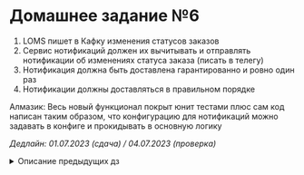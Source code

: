 # Домашнее задание №6

1. LOMS пишет в Кафку изменения статусов заказов
2. Сервис нотификаций должен их вычитывать и отправлять нотификации об изменениях статуса заказа (писать в телегу)
3. Нотификация должна быть доставлена гарантированно и ровно один раз
4. Нотификации должны доставляться в правильном порядке

Алмазик: Весь новый функционал покрыт юнит тестами плюс сам код написан таким образом, что конфигурацию для нотификаций
можно задавать в конфиге и прокидывать в основную логику

*Дедлайн: 01.07.2023 (сдача) / 04.07.2023 (проверка)*


<details>
  <summary>Описание предыдущих дз</summary>

Перед запуском проекта убедитесь, что у вас есть `config.yaml`. Для справки приведен стандартный вид конфига в
файле `config.yaml.example`, который можно использовать как default

# Домашнее задание

- Создать скелеты трёх сервисов по описанию АПИ из файла contracts.md
- Структуру проекта сделать с учетом разбиения на слои, бизнес-логику писать отвязанной от реализаций клиентов и
  хендлеров
- Все хендлеры отвечают просто заглушками
- Сделать удобный враппер для сервера по тому принципу, по которому делали на воркшопе
- Придумать самостоятельно удобный враппер для клиента
- Все межсервисные вызовы выполняются. Если хендлер по описанию из contracts.md должен ходить в другой сервис, он должен
  у вас это успешно делать в коде.
- Общение сервисов по http-json-rpc
- должны успешно проходить make precommit и make run-all в корневой папке
- Наладить общение с product-service (в хендлере Checkout.listCart). Токен для общения с product-service получить,
  написав в личку @badger_za

*Дедлайн: 27 мая, 23:59 (сдача) / 30 мая, 23:59 (проверка)*

# Домашнее задание 2

Перевести всё взаимодействие c сервисами на протокол gRPC.

Для этого:

- Использовать разделение на слои, созданное ранее, заменив слой HTTP на GRPC.
- Взаимодействие по HTTP полностью удалить и оставить только gRPC.
- В каждом проекте нужно добавить в Makefile команды для генерации кода из proto файла и установки нужных зависимостей.

Дополнительное задание на алмазик: добавить HTTP-gateway и proto-валидацию.

*Дедлайн: 3 июня, 23:59 (сдача) / 6 июня, 23:59 (проверка)*

# Домашнее задание №3

1. Для каждого сервиса(где необходимо что-то сохранять/брать) поднять отдельную БД в __docker-compose__.
2. Сделать миграции в каждом сервисе (достаточно папки миграций и скрипта).
3. Создать необходимые таблицы.
4. Реализовать логику репозитория в каждом сервисе.
5. В качестве query builder-а можно использовать любую библиотеку (согласовать индивидуально с тьютором).
   Рекомендуется https://github.com/Masterminds/squirrel.
6. Драйвер для работы с postgresql: только __pgx__ (pool).
7. В одном из сервисов сделать транзакционность запросов (как на воркшопе).

Задание на алмазик:

1. Для каждой БД полнять свой балансировщик (pgbouncer или odyssey, можно и то и то). Сервисы ходят не на прямую в БД, а
   через балансировщик

*Дедлайн: 10 июня, 23:59 (сдача) / 13 июня, 23:59 (проверка)*

# Домашнее задание №4

1. Уменьшить время ответа Checkout.listCart при помощи worker pool. Запрашивать не более 5 SKU одновременно.

Worker pool нужно написать самостоятельно. Обязательное требование - читаемость кода и покрытие комментариями.

2. При общении с Product Service необходимо использовать лимит 10 RPS на клиентской стороне.

Допускается использование библиотечных рейт-лимитеров. В случае собственного читаемый код и комментарии обязательны.

3. Во всех слоях сервиса необходимо использовать контекст для возможности отмены вызова.

Задания на алмазик:

1. Синхронизировать рейт-лимитер при помощи БД.
2. Аннулировать заказы старше 10 минут в фоне. Позаботиться о том, чтобы реплики сервиса не штурмовали БД все вместе.

*Дедлайн: 17 июня, 23:59 (сдача) / 20 июня, 23:59 (проверка)*

# Домашнее задание №5

Необходимо обеспечить полное покрытие бизнес-логики ручек ListCart или Purchase модульными тестами (go test
-coverprofile).<br/>
Если вдруг ваши слои до сих пор не изолированны друг от друга через интерфейсы, необходимо это сделать.<br/>
В качестве генератора моков можете использовать, что душе угодно: mockery, minimoc, gomock, ... <br/>

Задание на алмазик: добавить интеграционные тесты для проверки слоя взаимодействия с базой данных.

*Дедлайн: 24 июня 23:59 (сдача) / 27 июня, 23:59 (проверка)*
</details>
